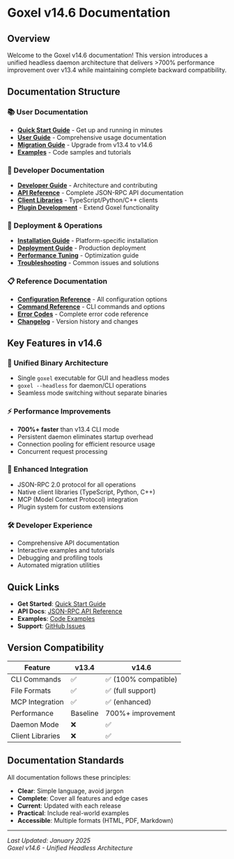 # Goxel v14.6 Documentation

## Overview

Welcome to the Goxel v14.6 documentation! This version introduces a unified headless daemon architecture that delivers >700% performance improvement over v13.4 while maintaining complete backward compatibility.

## Documentation Structure

### 📚 User Documentation
- **[Quick Start Guide](quick-start.md)** - Get up and running in minutes
- **[User Guide](user-guide.md)** - Comprehensive usage documentation
- **[Migration Guide](migration-guide.md)** - Upgrade from v13.4 to v14.6
- **[Examples](examples/)** - Code samples and tutorials

### 🔧 Developer Documentation
- **[Developer Guide](developer-guide.md)** - Architecture and contributing
- **[API Reference](api-reference.md)** - Complete JSON-RPC API documentation
- **[Client Libraries](client-libraries.md)** - TypeScript/Python/C++ clients
- **[Plugin Development](plugin-guide.md)** - Extend Goxel functionality

### 🚀 Deployment & Operations
- **[Installation Guide](installation.md)** - Platform-specific installation
- **[Deployment Guide](deployment-guide.md)** - Production deployment
- **[Performance Tuning](performance-tuning.md)** - Optimization guide
- **[Troubleshooting](troubleshooting.md)** - Common issues and solutions

### 📋 Reference Documentation
- **[Configuration Reference](config-reference.md)** - All configuration options
- **[Command Reference](command-reference.md)** - CLI commands and options
- **[Error Codes](error-codes.md)** - Complete error code reference
- **[Changelog](CHANGELOG.md)** - Version history and changes

## Key Features in v14.6

### 🎯 Unified Binary Architecture
- Single `goxel` executable for GUI and headless modes
- `goxel --headless` for daemon/CLI operations
- Seamless mode switching without separate binaries

### ⚡ Performance Improvements
- **700%+ faster** than v13.4 CLI mode
- Persistent daemon eliminates startup overhead
- Connection pooling for efficient resource usage
- Concurrent request processing

### 🔌 Enhanced Integration
- JSON-RPC 2.0 protocol for all operations
- Native client libraries (TypeScript, Python, C++)
- MCP (Model Context Protocol) integration
- Plugin system for custom extensions

### 🛠 Developer Experience
- Comprehensive API documentation
- Interactive examples and tutorials
- Debugging and profiling tools
- Automated migration utilities

## Quick Links

- **Get Started**: [Quick Start Guide](quick-start.md)
- **API Docs**: [JSON-RPC API Reference](api-reference.md)
- **Examples**: [Code Examples](examples/)
- **Support**: [GitHub Issues](https://github.com/goxel/goxel/issues)

## Version Compatibility

| Feature | v13.4 | v14.6 |
|---------|-------|-------|
| CLI Commands | ✅ | ✅ (100% compatible) |
| File Formats | ✅ | ✅ (full support) |
| MCP Integration | ✅ | ✅ (enhanced) |
| Performance | Baseline | 700%+ improvement |
| Daemon Mode | ❌ | ✅ |
| Client Libraries | ❌ | ✅ |

## Documentation Standards

All documentation follows these principles:
- **Clear**: Simple language, avoid jargon
- **Complete**: Cover all features and edge cases
- **Current**: Updated with each release
- **Practical**: Include real-world examples
- **Accessible**: Multiple formats (HTML, PDF, Markdown)

---

*Last Updated: January 2025*  
*Goxel v14.6 - Unified Headless Architecture*